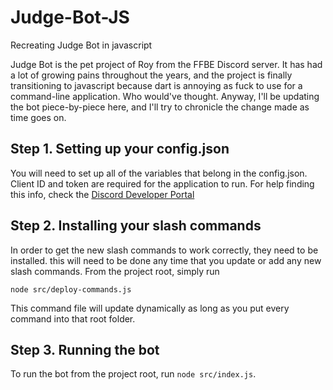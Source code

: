 # Judge-Bot-JS
 Recreating Judge Bot in javascript

 Judge Bot is the pet project of Roy from the FFBE Discord server. It has had a lot of growing pains throughout the years, and the project is finally transitioning to javascript because dart is annoying as fuck to use for a command-line application. Who would've thought. Anyway, I'll be updating the bot piece-by-piece here, and I'll try to chronicle the change made as time goes on.

## Step 1. Setting up your config.json
You will need to set up all of the variables that belong in the config.json. Client ID and token are required for the application to run. For help finding this info, check the [Discord Developer Portal][1]

## Step 2. Installing your slash commands

In order to get the new slash commands to work correctly, they need to be installed. this will need to be done any time that you update or add any new slash commands. From the project root, simply run 

`node src/deploy-commands.js`

 This command file will update dynamically as long as you put every command into that root folder.

## Step 3. Running the bot

To run the bot from the project root, run `node src/index.js`.


[1]: https://discord.com/developers/docs/intro